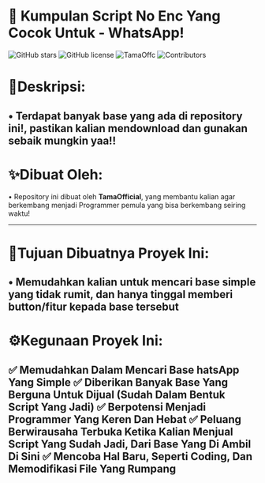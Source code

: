 # 🚀 Kumpulan Script No Enc Yang Cocok Untuk - WhatsApp!

![GitHub stars](https://img.shields.io/github/stars/kagenouReal/Baileys?style=social)
![GitHub license](https://img.shields.io/github/license/kagenouReal/Baileys)
![TamaOffc](https://img.shields.io/badge/ByTama-%3E%3D14.0-green)
![Contributors](https://img.shields.io/github/contributors/TamaRebirth/Script-Archive-For-WhatsApp)

# 🧾Deskripsi:

• Terdapat banyak base yang ada di repository ini!, pastikan kalian mendownload dan gunakan sebaik mungkin yaa!!
----

# ✨Dibuat Oleh:

• Repository ini dibuat oleh **TamaOfficial**, yang membantu kalian agar berkembang menjadi Programmer pemula yang bisa berkembang seiring waktu!

----

# 🚩Tujuan Dibuatnya Proyek Ini:

• Memudahkan kalian untuk mencari base simple yang tidak rumit, dan hanya tinggal memberi button/fitur kepada base tersebut 
----

# ⚙️Kegunaan Proyek Ini:

✅ Memudahkan Dalam Mencari Base hatsApp Yang Simple
✅ Diberikan Banyak Base Yang Berguna Untuk Dijual (Sudah Dalam Bentuk Script Yang Jadi)
✅ Berpotensi Menjadi Programmer Yang Keren Dan Hebat
✅ Peluang Berwirausaha Terbuka Ketika Kalian Menjual Script Yang Sudah Jadi, Dari Base Yang Di Ambil Di Sini
✅ Mencoba Hal Baru, Seperti Coding, Dan Memodifikasi File Yang Rumpang
----
